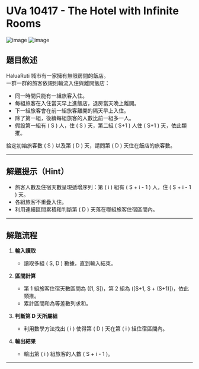 # UVa 10417 - The Hotel with Infinite Rooms
![image](https://github.com/user-attachments/assets/d47147e3-588b-4c67-ae37-4a8779deb302)
![image](https://github.com/user-attachments/assets/4adb2b70-6e99-4710-a035-014f24326834)


## 題目敘述

HaluaRuti 城市有一家擁有無限房間的飯店。  
一群一群的旅客依規則輪流入住與離開飯店：  

- 同一時間只能有一組旅客入住。  
- 每組旅客在入住當天早上進飯店，退房當天晚上離開。  
- 下一組旅客會在前一組旅客離開的隔天早上入住。  
- 除了第一組，後續每組旅客的人數比前一組多一人。  
- 假設第一組有 \( S \) 人，住 \( S \) 天，第二組 \( S+1 \) 人住 \( S+1 \) 天，依此類推。

給定初始旅客數 \( S \) 以及第 \( D \) 天，請問第 \( D \) 天住在飯店的旅客數。

---

## 解題提示（Hint）

- 旅客人數及住宿天數呈現遞增序列：第 \( i \) 組有 \( S + i - 1 \) 人，住 \( S + i - 1 \) 天。  
- 各組旅客不重疊入住。  
- 利用連續區間累積和判斷第 \( D \) 天落在哪組旅客住宿區間內。

---

## 解題流程

1. **輸入讀取**  
   - 讀取多組 \( S, D \) 數據，直到輸入結束。

2. **區間計算**  
   - 第 1 組旅客住宿天數區間為 \([1, S]\)，第 2 組為 \([S+1, S + (S+1)]\)，依此類推。  
   - 累計區間和為等差數列求和。

3. **判斷第 D 天所屬組**  
   - 利用數學方法找出 \( i \) 使得第 \( D \) 天在第 \( i \) 組住宿區間內。

4. **輸出結果**  
   - 輸出第 \( i \) 組旅客的人數 \( S + i - 1 \)。

---


